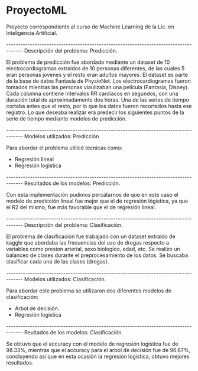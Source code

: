 # ProyectoML
Proyecto correspondiente al curso de Machine Learning de la Lic. en Inteligencia Artificial.




------------------------------------------------------------------------------------- Descripción del problema: Predicción.

El problema de predicción fue abordado mediante un dataset de 10 electrocardiogramas extraidos de 10 personas diferentes, de las cuales 5 eran personas jovenes y el resto eran adultos mayores. El dataset es parte de la base de datos Fantasia de PhysioNet. Los electrocardiogramas fueron tomados mientras las personas viaulizaban una pelicula (Fantasía, Disney). Cada columna contiene intervalos RR cardiacos en segundos, con una duración total de aproximadamente dos horas.
Una de las series de tiempo cortaba antes que el resto, por lo que los datos fueron recortados hasta ese registro.
Lo que deseaba realizar era predecir los siguientes puntos de la serie de tiempo mediante modelos de predicción.

------------------------------------------------------------------------------------- Modelos utilizados: Predicción

Para abordar el problema utilicé tecnicas como: 
- Regresión lineal
- Regresión logistica

------------------------------------------------------------------------------------- Resultados de los modelos: Predicción.

Con esta implementación pudimos percatarnos de que en este caso el modelo de predicción lineal fue mejor que el de regresión lógistica, ya que el R2 del mismo, fue más favorable que el de regresión lineal.





------------------------------------------------------------------------------------- Descripción del problema: Clasificación.

El problema de clasificación fue trabajado con un dataset extraido de kaggle que abordaba las frecuencias del uso de drogas respecto a variables como presion arterial, sexo biologico, edad, etc. 
Se realizo un balanceo de clases durante el preprocesamiento de los datos.
Se buscaba clasificar cada una de las clases (drogas). 

------------------------------------------------------------------------------------- Modelos utilizados: Clasificación.

Para abordar este problema se utilizaron dos diferentes modelos de clasificación: 
- Arbol de decisión.
- Regresión logistica

------------------------------------------------------------------------------------- Reultados de los modelos: Clasificación.

Se obtuvo que el accuracy con el modelo de regresión logistica fue de 98.33%, mientras que el accuracy para el arbol de decisión fue de 96.67%, concluyendo así que en esta ocasión la regresión logistica, obtuvo mejores resultados. 


